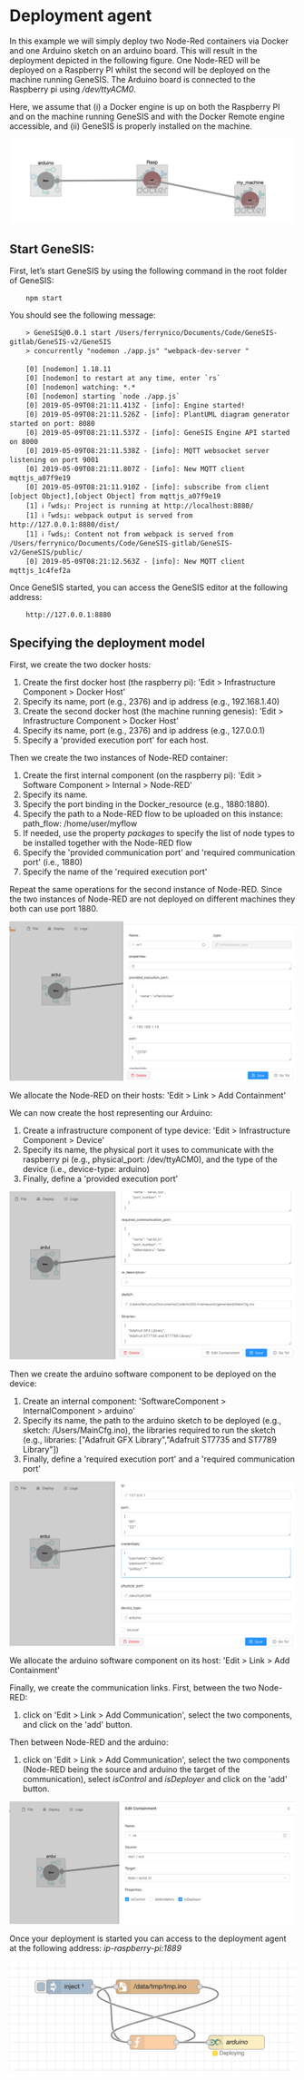 # Deployment agent

In this example we will simply deploy two Node-Red containers via Docker and one Arduino sketch on an arduino board. This will result in the deployment depicted in the following figure.
One Node-RED will be deployed on a Raspberry PI whilst the second will be deployed on the machine running GeneSIS.
The Arduino board is connected to the Raspberry pi using _/dev/ttyACM0_.

Here, we assume that (i) a Docker engine is up on both the Raspberry PI and on the machine running GeneSIS and with the Docker Remote engine accessible, and (ii) GeneSIS is properly installed on the machine.

![alt text](./images/architecture.png "Overall model")

## Start GeneSIS:

First, let’s start GeneSIS by using the following command in the root folder of GeneSIS:

        npm start

You should see the following message:

        > GeneSIS@0.0.1 start /Users/ferrynico/Documents/Code/GeneSIS-gitlab/GeneSIS-v2/GeneSIS
        > concurrently "nodemon ./app.js" "webpack-dev-server "

        [0] [nodemon] 1.18.11
        [0] [nodemon] to restart at any time, enter `rs`
        [0] [nodemon] watching: *.*
        [0] [nodemon] starting `node ./app.js`
        [0] 2019-05-09T08:21:11.413Z - [info]: Engine started!
        [0] 2019-05-09T08:21:11.526Z - [info]: PlantUML diagram generator started on port: 8080
        [0] 2019-05-09T08:21:11.537Z - [info]: GeneSIS Engine API started on 8000
        [0] 2019-05-09T08:21:11.538Z - [info]: MQTT websocket server listening on port 9001
        [0] 2019-05-09T08:21:11.807Z - [info]: New MQTT client mqttjs_a07f9e19
        [0] 2019-05-09T08:21:11.910Z - [info]: subscribe from client [object Object],[object Object] from mqttjs_a07f9e19
        [1] ℹ ｢wds｣: Project is running at http://localhost:8880/
        [1] ℹ ｢wds｣: webpack output is served from http://127.0.0.1:8880/dist/
        [1] ℹ ｢wds｣: Content not from webpack is served from /Users/ferrynico/Documents/Code/GeneSIS-gitlab/GeneSIS-v2/GeneSIS/public/
        [0] 2019-05-09T08:21:12.563Z - [info]: New MQTT client mqttjs_1c4fef2a

Once GeneSIS started, you can access the GeneSIS editor at the following address:

        http://127.0.0.1:8880

## Specifying the deployment model


First, we create the two docker hosts:
1. Create the first docker host (the raspberry pi): 'Edit > Infrastructure Component > Docker Host'
2. Specify its name, port (e.g., 2376) and ip address (e.g., 192.168.1.40)
3. Create the second docker host (the machine running genesis): 'Edit > Infrastructure Component > Docker Host'
4. Specify its name, port (e.g., 2376) and ip address (e.g., 127.0.0.1)
5. Specify a 'provided execution port' for each host.

Then we create the two instances of Node-RED container:
1. Create the first internal component (on the raspberry pi): 'Edit > Software Component > Internal > Node-RED'
2. Specify its name.
3. Specify the port binding in the Docker_resource (e.g., 1880:1880).
4. Specify the path to a Node-RED flow to be uploaded on this instance: path_flow: /home/user/myflow
5. If needed, use the property _packages_ to specify the list of node types to be installed together with the Node-RED flow
6. Specify the 'provided communication port' and 'required communication port' (i.e., 1880)
7. Specify the name of the 'required execution port'

Repeat the same operations for the second instance of Node-RED. Since the two instances of Node-RED are not deployed on different machines they both can use port 1880.

![alt text](./images/docker.png "Docker")

We allocate the Node-RED on their hosts: 'Edit > Link > Add Containment'

We can now create the host representing our Arduino:
1. Create a infrastructure component of type device: 'Edit > Infrastructure Component > Device'
2. Specify its name, the physical port it uses to communicate with the raspberry pi (e.g., physical_port: /dev/ttyACM0), and the type of the device (i.e., device-type: arduino)
3. Finally, define a 'provided execution port'

![alt text](./images/arduino.png "Arduino board")

Then we create the arduino software component to be deployed on the device:
1. Create an internal component: 'SoftwareComponent > InternalComponent > arduino'
2. Specify its name, the path to the arduino sketch to be deployed (e.g., sketch: /Users/MainCfg.ino), the libraries required to run the sketch (e.g., libraries: ["Adafruit GFX Library","Adafruit ST7735 and ST7789 Library"])
3. Finally, define a 'required execution port' and a 'required communication port'

![alt text](./images/arduinocomp.png "Arduino Software component")

We allocate the arduino software component on its host: 'Edit > Link > Add Containment'

Finally, we create the communication links. First, between the two Node-RED:
1. click on 'Edit > Link > Add Communication', select the two components, and click on the 'add' button.

Then between Node-RED and the arduino:
1. click on 'Edit > Link > Add Communication', select the two components (Node-RED being the source and arduino the target of the communication), select _isControl_ and _isDeployer_ and click on the 'add' button.

![alt text](./images/communication.png "Communication with requiring deployment agent")

Once your deployment is started you can access to the deployment agent at the following address: _ip-raspberry-pi:1889_

![alt text](./images/deployment_agent.png "Deployment agent")

